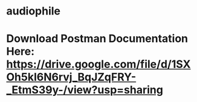 # audiophile

# Download Postman Documentation Here: https://drive.google.com/file/d/1SXOh5kI6N6rvj_BqJZqFRY-_EtmS39y-/view?usp=sharing

